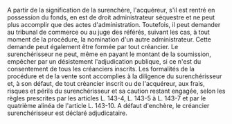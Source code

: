 A partir de la signification de la surenchère, l'acquéreur, s'il est rentré en possession du fonds, en est de droit administrateur séquestre et ne peut plus accomplir que des actes d'administration. Toutefois, il peut demander au tribunal de commerce ou au juge des référés, suivant les cas, à tout moment de la procédure, la nomination d'un autre administrateur. Cette demande peut également être formée par tout créancier. Le surenchérisseur ne peut, même en payant le montant de la soumission, empêcher par un désistement l'adjudication publique, si ce n'est du consentement de tous les créanciers inscrits. Les formalités de la procédure et de la vente sont accomplies à la diligence du surenchérisseur et, à son défaut, de tout créancier inscrit ou de l'acquéreur, aux frais, risques et périls du surenchérisseur et sa caution restant engagée, selon les règles prescrites par les articles L. 143-4, L. 143-5 à L. 143-7 et par le quatrième alinéa de l'article L. 143-10. A défaut d'enchère, le créancier surenchérisseur est déclaré adjudicataire.
